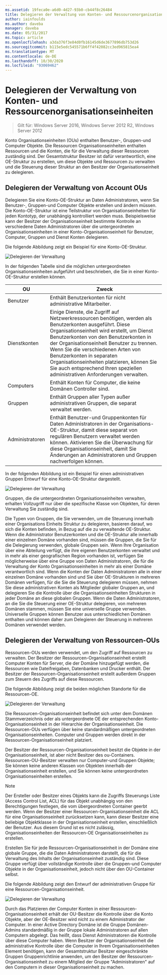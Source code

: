```yaml
---
ms.assetid: 19feca0e-a6d0-4d27-93b0-cb44f8c26484
title: Delegieren der Verwaltung von Konten- und Ressourcenorganisationseinheiten
author: iainfoulds
ms.author: daveba
manager: daveba
ms.date: 05/31/2017
ms.topic: article
ms.openlocfilehash: a3da376f3e84d0fb16145d6de3677896db753d26
ms.sourcegitcommit: b115e5edc545571b6ff4f42082cc3ed965815ea4
ms.translationtype: MT
ms.contentlocale: de-DE
ms.lasthandoff: 10/30/2020
ms.locfileid: "93069462"
---
```

# <a name="delegating-administration-of-account-ous-and-resource-ous"></a>Delegieren der Verwaltung von Konten- und Ressourcenorganisationseinheiten

>Gilt für: Windows Server 2016, Windows Server 2012 R2, Windows Server 2012

Konto Organisationseinheiten (OUs) enthalten Benutzer-, Gruppen-und Computer Objekte. Die Ressourcen Organisationseinheiten enthalten Ressourcen und die Konten, die für die Verwaltung dieser Ressourcen zuständig sind. Der Gesamtstruktur Besitzer ist dafür verantwortlich, eine OE-Struktur zu erstellen, um diese Objekte und Ressourcen zu verwalten und die Steuerung dieser Struktur an den Besitzer der Organisationseinheit zu delegieren.

## <a name="delegating-administration-of-account-ous"></a>Delegieren der Verwaltung von Account OUs
Delegieren Sie eine Konto-OE-Struktur an Daten Administratoren, wenn Sie Benutzer-, Gruppen-und Computer Objekte erstellen und ändern müssen. Die Konto-OE-Struktur ist eine Teilstruktur von Organisationseinheiten für jeden Kontotyp, der unabhängig kontrolliert werden muss. Beispielsweise kann der Besitzer der Organisationseinheit bestimmte Kontrolle an verschiedene Daten Administratoren über die untergeordneten Organisationseinheiten in einer Konto-Organisationseinheit für Benutzer, Computer, Gruppen und Dienst Konten delegieren.

Die folgende Abbildung zeigt ein Beispiel für eine Konto-OE-Struktur.

![Delegieren der Verwaltung](media/Delegating-Administration-of-Account-OUs-and-Resource-OUs/66d38fbe-e8eb-42d7-abab-9526243bf6d9.gif)

In der folgenden Tabelle sind die möglichen untergeordneten Organisationseinheiten aufgeführt und beschrieben, die Sie in einer Konto-OE-Struktur erstellen können.

|OU|Zweck|
|------|-----------|
|Benutzer|Enthält Benutzerkonten für nicht administrative Mitarbeiter.|
|Dienstkonten|Einige Dienste, die Zugriff auf Netzwerkressourcen benötigen, werden als Benutzerkonten ausgeführt. Diese Organisationseinheit wird erstellt, um Dienst Benutzerkonten von den Benutzerkonten in der Organisationseinheit Benutzer zu trennen. Wenn Sie die verschiedenen Arten von Benutzerkonten in separaten Organisationseinheiten platzieren, können Sie Sie auch entsprechend Ihren speziellen administrativen Anforderungen verwalten.|
|Computers|Enthält Konten für Computer, die keine Domänen Controller sind.|
|Gruppen|Enthält Gruppen aller Typen außer administrativen Gruppen, die separat verwaltet werden.|
|Administratoren|Enthält Benutzer-und Gruppenkonten für Daten Administratoren in der Organisations-OE-Struktur, damit diese separat von regulären Benutzern verwaltet werden können. Aktivieren Sie die Überwachung für diese Organisationseinheit, damit Sie Änderungen an Administratoren und Gruppen nachverfolgen können.|

In der folgenden Abbildung ist ein Beispiel für einen administrativen Gruppen Entwurf für eine Konto-OE-Struktur dargestellt.

![Delegieren der Verwaltung](media/Delegating-Administration-of-Account-OUs-and-Resource-OUs/be2cd2d2-6956-429c-a53a-369e6fe40b2b.gif)

Gruppen, die die untergeordneten Organisationseinheiten verwalten, erhalten Vollzugriff nur über die spezifische Klasse von Objekten, für deren Verwaltung Sie zuständig sind.

Die Typen von Gruppen, die Sie verwenden, um die Steuerung innerhalb einer Organisations Einheits Struktur zu delegieren, basieren darauf, wo sich die Konten befinden, in Bezug auf die zu verwaltende OE-Struktur. Wenn die Administrator Benutzerkonten und die OE-Struktur alle innerhalb einer einzelnen Domäne vorhanden sind, müssen die Gruppen, die Sie für die Delegierung verwenden, globale Gruppen sein. Wenn Ihre Organisation über eine Abteilung verfügt, die ihre eigenen Benutzerkonten verwaltet und in mehr als einer geografischen Region vorhanden ist, verfügen Sie möglicherweise über eine Gruppe von Daten Administratoren, die für die Verwaltung der Konto Organisationseinheiten in mehr als einer Domäne verantwortlich sind. Wenn die Konten der Daten Administratoren alle in einer einzelnen Domäne vorhanden sind und Sie über OE-Strukturen in mehreren Domänen verfügen, für die Sie die Steuerung delegieren müssen, nehmen Sie diese administrativen Konten als Mitglieder globaler Gruppen an, und delegieren Sie die Kontrolle über die Organisationseinheiten Strukturen in jeder Domäne an diese globalen Gruppen. Wenn die Daten Administratoren, an die Sie die Steuerung einer OE-Struktur delegieren, von mehreren Domänen stammen, müssen Sie eine universelle Gruppe verwenden. Universelle Gruppen können Benutzer aus unterschiedlichen Domänen enthalten und können daher zum Delegieren der Steuerung in mehreren Domänen verwendet werden.

## <a name="delegating-administration-of-resource-ous"></a>Delegieren der Verwaltung von Ressourcen-OUs
Ressourcen-OUs werden verwendet, um den Zugriff auf Ressourcen zu verwalten. Der Besitzer der Ressourcen-Organisationseinheit erstellt Computer Konten für Server, die der Domäne hinzugefügt werden, die Ressourcen wie Dateifreigaben, Datenbanken und Drucker enthält. Der Besitzer der Ressourcen-Organisationseinheit erstellt außerdem Gruppen zum Steuern des Zugriffs auf diese Ressourcen.

Die folgende Abbildung zeigt die beiden möglichen Standorte für die Ressourcen-OE.

![Delegieren der Verwaltung](media/Delegating-Administration-of-Account-OUs-and-Resource-OUs/6667a5ce-34d6-48a9-9974-b823ba70e2af.gif)

Die Ressourcen-Organisationseinheit befindet sich unter dem Domänen Stammverzeichnis oder als untergeordnete OE der entsprechenden Konto-Organisationseinheit in der Hierarchie der Organisationseinheit. Die Ressourcen-OUs verfügen über keine standardmäßigen untergeordneten Organisationseinheiten. Computer und Gruppen werden direkt in der Ressourcen-Organisationseinheit platziert.

Der Besitzer der Ressourcen-Organisationseinheit besitzt die Objekte in der Organisationseinheit, ist aber nicht Besitzer des ou-Containers. Ressourcen-OU-Besitzer verwalten nur Computer-und Gruppen Objekte; Sie können keine anderen Klassen von Objekten innerhalb der Organisationseinheit erstellen, und Sie können keine untergeordneten Organisationseinheiten erstellen.

> [!NOTE]
> Der Ersteller oder Besitzer eines Objekts kann die Zugriffs Steuerungs Liste (Access Control List, ACL) für das Objekt unabhängig von den Berechtigungen festlegen, die vom übergeordneten Container geerbt werden. Wenn der Besitzer einer Ressourcen-Organisationseinheit die ACL für eine Organisationseinheit zurücksetzen kann, kann dieser Besitzer eine beliebige Objektklasse in der Organisationseinheit erstellen, einschließlich der Benutzer. Aus diesem Grund ist es nicht zulässig, Organisationseinheiten der Ressourcen-OE Organisationseinheiten zu erstellen.

Erstellen Sie für jede Ressourcen-Organisationseinheit in der Domäne eine globale Gruppe, die die Daten Administratoren darstellt, die für die Verwaltung des Inhalts der Organisationseinheit zuständig sind. Diese Gruppe verfügt über vollständige Kontrolle über die Gruppen-und Computer Objekte in der Organisationseinheit, jedoch nicht über den OU-Container selbst.

Die folgende Abbildung zeigt den Entwurf der administrativen Gruppe für eine Ressourcen-Organisationseinheit.

![Delegieren der Verwaltung](media/Delegating-Administration-of-Account-OUs-and-Resource-OUs/8a3f7714-a3bf-43f7-b999-6070543248b0.gif)

Durch das Platzieren der Computer Konten in einer Ressourcen-Organisationseinheit erhält der OU-Besitzer die Kontrolle über die Konto Objekte, aber der OE-Besitzer wird nicht zu einem Administrator der Computer. In einer Active Directory Domäne ist die Gruppe Domänen-Admins standardmäßig in der Gruppe lokale Administratoren auf allen Computern abgelegt. Das heißt, dass Dienst Administratoren die Kontrolle über diese Computer haben. Wenn Besitzer der Organisationseinheit die administrative Kontrolle über die Computer in Ihrem Organisationseinheiten Element benötigen, kann der Gesamtstruktur Besitzer eingeschränkte Gruppen Gruppenrichtlinie anwenden, um den Besitzer der Ressourcen-Organisationseinheit zu einem Mitglied der Gruppe "Administratoren" auf den Computern in dieser Organisationseinheit zu machen.



